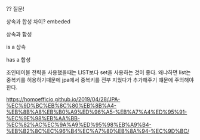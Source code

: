 ?? 질문!

상속과 합성 차이? embeded

상속과 합성

is a 상속

has a 합성


조인테이블 전략을 사용했을때는 LIST보다 set을 사용하는 것이 좋다.
왜냐하면 list는 중복키를 허용하기때문에 jpa에서 중복키를 전부 지웠다가 추가해주기 떄문에 주의해야한다.

https://homoefficio.github.io/2019/04/28/JPA-%EC%9D%BC%EB%8C%80%EB%8B%A4-%EB%8B%A8%EB%B0%A9%ED%96%A5-%EB%A7%A4%ED%95%91-%EC%9E%98%EB%AA%BB-%EC%82%AC%EC%9A%A9%ED%95%98%EB%A9%B4-%EB%B2%8C%EC%96%B4%EC%A7%80%EB%8A%94-%EC%9D%BC/
